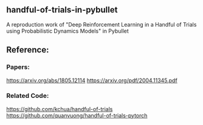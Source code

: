 ## handful-of-trials-in-pybullet  
A reproduction work of "Deep Reinforcement Learning in a Handful of Trials using Probabilistic Dynamics Models" in Pybullet  

## Reference: 

### Papers: 
https://arxiv.org/abs/1805.12114
https://arxiv.org/pdf/2004.11345.pdf
### Related Code:
https://github.com/kchua/handful-of-trials
https://github.com/quanvuong/handful-of-trials-pytorch
